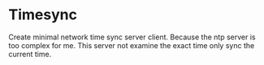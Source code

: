 # Timesync
Create minimal network time sync server client. Because the ntp server is too complex for me. This server not examine the exact time only sync the current time.
